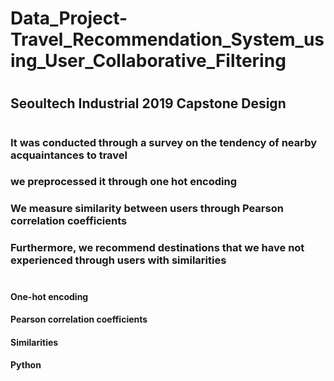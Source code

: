 # Data_Project-Travel_Recommendation_System_using_User_Collaborative_Filtering
#
## Seoultech Industrial 2019 Capstone Design
#
### It was conducted through a survey on the tendency of nearby acquaintances to travel
### we preprocessed it through one hot encoding
### We measure similarity between users through Pearson correlation coefficients
### Furthermore, we recommend destinations that we have not experienced through users with similarities
#
#### One-hot encoding
#### Pearson correlation coefficients
#### Similarities
#### Python
